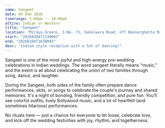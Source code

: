 ```yaml
---
name: Sangeet
date: 04 Feb 2026
timerange: 5:00pm -- 10:00pm
attire: Indian or Western
title: "Sangeet"
location: "Miraya Greens, S.No. 73, Sakalwara Road, off Bannerghatta Main Road, Bengaluru, Karnataka 560083, India"
start: "20260204T113000Z"
end: "20260204T163000Z"
desc: "Indian style reception with a lot of dancing!"
---
```

Sangeet is one of the most joyful and high-energy pre-wedding celebrations in Indian weddings. The word sangeet literally means "music," and the event is all about celebrating the union of two families through song, dance, and laughter.

During the Sangeet, both sides of the family often prepare dance performances, skits, or songs to celebrate the couple's journey and shared memories. It's a night of bonding, friendly competition, and pure fun. You’ll see colorful outfits, lively Bollywood music, and a lot of heartfelt (and sometimes hilarious) performances.

No rituals here — just a chance for everyone to let loose, celebrate love, and kick off the wedding festivities with joy, rhythm, and togetherness.